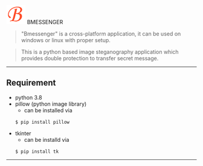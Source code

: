 ![Bmessenger](/logo/logo.png)
BMESSENGER

> "Bmessenger" is a cross-platform application, it can be used on windows or linux with proper setup.

> This is a python based image steganography application which provides double protection to transfer secret message.

---

## Requirement
 - python 3.8
 - pillow (python image library)
    - can be installed via <br/>
    ```shell
   $ pip install pillow
    ```
 - tkinter
    - can be installd via <br/>
   ```shell
   $ pip install tk
    ```
---
